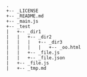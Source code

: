     .
    +-- _LICENSE
    +-- _README.md
    +-- _main.js
    +-- _test
    |	+-- _dir1
    |	|	+-- _dir2
    |	|	|	+-- _dir3
    |	|	|	|	+-- _oo.html
    |	|	+-- _file.js
    |	|	+-- _file.json
    |	+-- _file.js
    |	+-- _tmp.md
    
